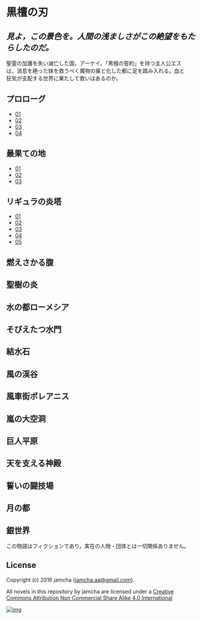 # 黒檀の刃

## *見よ，この景色を。人間の浅ましさがこの絶望をもたらしたのだ。*

聖霊の加護を失い滅亡した国，アーケイ。「黒檀の誓約」を持つ主人公エス  
は，消息を絶った妹を救うべく魔物の巣と化した都に足を踏み入れる。血と  
狂気が支配する世界に果たして救いはあるのか。  

## プロローグ

-   [01](./articles/prologue/01.md)
-   [02](./articles/prologue/02.md)
-   [03](./articles/prologue/03.md)
-   [04](./articles/prologue/04.md)

## 最果ての地

-   [01](./articles/basecamp/01.md)
-   [02](./articles/basecamp/02.md)
-   [03](./articles/basecamp/03.md)

## リギュラの炎塔

-   [01](./articles/ligulastower/01.md)
-   [02](./articles/ligulastower/02.md)
-   [03](./articles/ligulastower/03.md)
-   [04](./articles/ligulastower/04.md)
-   [05](./articles/ligulastower/05.md)

## 燃えさかる腹

## 聖樹の炎

## 水の都ローメシア

## そびえたつ水門

## 結水石

## 風の渓谷

## 風車街ポレアニス

## 嵐の大空洞

## 巨人平原

## 天を支える神殿

## 誓いの闘技場

## 月の都

## 銀世界

この物語はフィクションであり，実在の人物・団体とは一切関係ありません。  

## License

Copyright (c) 2016 jamcha (jamcha.aa@gmail.com).  

All novels in this repository by jamcha are licensed under a [Creative Commons Attribution Non Commercial Share Alike 4.0 International](http://creativecommons.org/licenses/by-nc-sa/4.0/deed)  

[![img](http://i.creativecommons.org/l/by-nc-sa/3.0/80x15.png)](http://creativecommons.org/licenses/by-nc-sa/4.0/deed)
